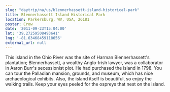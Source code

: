 ```yaml
---
slug: "daytrip/na/us/blennerhassett-island-historical-park"
title: Blennerhassett Island Historical Park
location: Parkersburg, WV, USA, 26181
poster: Crow
date: '2011-09-23T15:04:00'
lat: '39.27259508493641'
lng: '-81.63468459118656'
external_url: null
---
```


This island in the Ohio River was the site of Harman Blennerhassett's plantation; Blennerhassett, a wealthy Anglo-Irish lawyer, was a collaborator in Aaron Burr's secessionist plot.  He had purchased the island in 1798.  You can tour the Palladian mansion, grounds, and museum, which has nice archaeological exhibits.  Also, the island itself is beautiful, so enjoy the walking trails.  Keep your eyes peeled for the ospreys that nest on the island.

